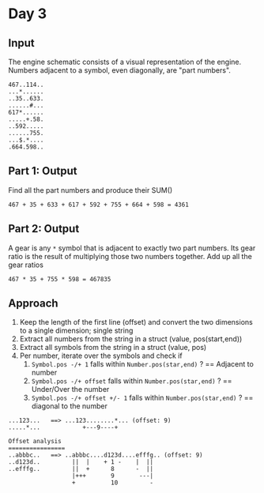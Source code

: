 # Day 3

## Input
The engine schematic consists of a visual representation of the engine. Numbers adjacent to a symbol, even diagonally, are "part numbers".
```
467..114..
...*......
..35..633.
......#...
617*......
.....+.58.
..592.....
......755.
...$.*....
.664.598..
```
## Part 1: Output
Find all the part numbers and produce their SUM()
```
467 + 35 + 633 + 617 + 592 + 755 + 664 + 598 = 4361
```
## Part 2: Output
A gear is any `*` symbol that is adjacent to exactly two part numbers. Its gear ratio is the result of multiplying those two numbers together. Add up all the gear ratios
```
467 * 35 + 755 * 598 = 467835

```
## Approach
1. Keep the length of the first line (offset) and convert the two dimensions to a single dimension; single string
2. Extract all numbers from the string in a struct (value, pos(start,end))
3. Extract all symbols from the string in a struct (value, pos)
4. Per number, iterate over the symbols and check if
   1. `Symbol.pos -/+ 1` falls within `Number.pos(star,end)` ? == Adjacent to number
   2. `Symbol.pos -/+ offset` falls within `Number.pos(star,end)` ? == Under/Over the number 
   3. `Symbol.pos -/+ offset +/- 1` falls within `Number.pos(star,end)` ?  == diagonal to the number

```
...123...   ==> ...123........*... (offset: 9)   
.....*...            +---9----+

Offset analysis
================
..abbbc..   ==> ..abbbc....d123d....efffg.. (offset: 9)
..d123d..         ||  |    + 1 -    |  ||
..efffg..         ||  +      8      -  ||
                  |+++       9       ---|
                  +          10         -
```
